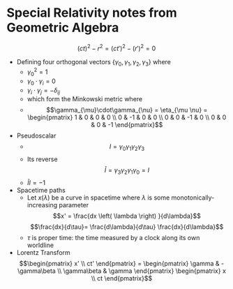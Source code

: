# Special Relativity notes from Geometric Algebra
$$\left( ct \right) ^2 - r^2 = \left( ct' \right) ^{2} - \left( r' \right) ^2 = 0$$
- Defining four orthogonal vectors $\left\{ \gamma_{0}, \gamma_{1}, \gamma_{2}, \gamma_{3} \right\}$ where 
	- $\gamma_{0}^2=1$
	- $\gamma_{0}\cdot \gamma_{i} = 0$
	- $\gamma_{i} \cdot \gamma_{j} = -\delta_{ij}$
	- which form the Minkowski metric where 
	- $$\gamma_{\mu}\cdot\gamma_{\nu} = \eta_{\mu \nu} = \begin{pmatrix}
1 & 0 & 0 & 0 \\
0 & -1 & 0 & 0  \\
0 & 0 & -1 & 0 \\
0 & 0 & 0 & -1
\end{pmatrix}$$
- Pseudoscalar 
	- $$I = \gamma_{0}\gamma_{1}\gamma_{2}\gamma_{3}$$
	- Its reverse $$\tilde{I} = \gamma_{3}\gamma_{2}\gamma_{1}\gamma_{0} = I$$
	- $\tilde{I}I = -1$
- Spacetime paths
	- Let $x(\lambda)$ be a curve in spacetime where $\lambda$ is some monotonically-increasing parameter $$x' = \frac{dx \left( \lambda \right) }{d\lambda}$$ $$\frac{dx}{d\tau}= \frac{d\lambda}{d\tau} \frac{dx}{d\lambda}$$
	- $\tau$ is proper time: the time measured by a clock along its own worldline
- Lorentz Transform $$\begin{pmatrix}
x' \\
ct'
\end{pmatrix} = \begin{pmatrix}
\gamma & -\gamma\beta \\
\gamma\beta & \gamma
\end{pmatrix} \begin{pmatrix}
x \\
ct
\end{pmatrix}$$